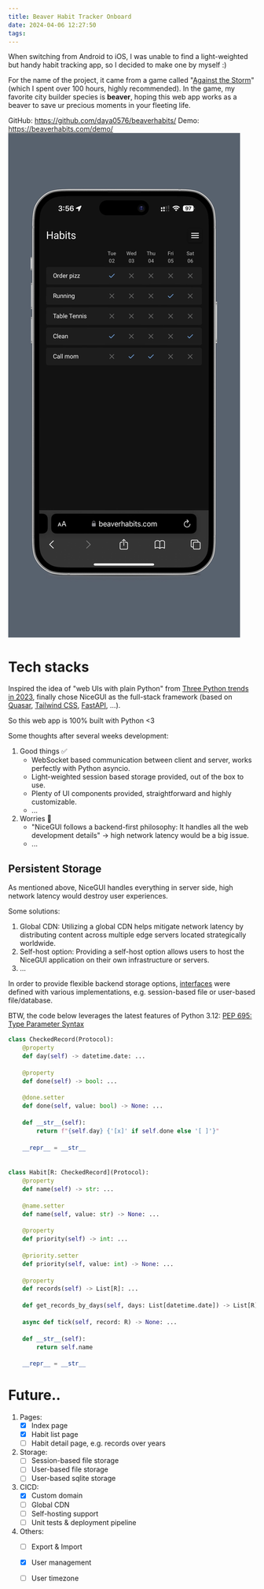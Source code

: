 ```yaml
---
title: Beaver Habit Tracker Onboard
date: 2024-04-06 12:27:50
tags:
---
```


When switching from Android to iOS, I was unable to find a light-weighted but handy habit tracking app, so I decided to make one by myself :)

For the name of the project, it came from a game called "[Against the Storm](https://store.steampowered.com/app/1336490/Against_the_Storm/)" (which I spent over 100 hours, highly recommended). In the game, my favorite city builder species is **beaver**, hoping this web app works as a beaver to save ur precious moments in your fleeting life.

<!--more--> 

GitHub: https://github.com/daya0576/beaverhabits/
Demo: https://beaverhabits.com/demo/
![40740423-A4AB-4806-9A6A-6F1B896FC8AE_1_201_a](../images/blog/2021-09-04-jvm-note/40740423-A4AB-4806-9A6A-6F1B896FC8AE_1_201_a.jpeg)


# Tech stacks
Inspired the idea of "web UIs with plain Python" from [Three Python trends in 2023](https://blog.jerrycodes.com/python-trends-in-2023/), finally chose NiceGUI as the full-stack framework (based on [Quasar](https://quasar.dev/), [Tailwind CSS](https://tailwindcss.com/), [FastAPI](https://fastapi.tiangolo.com/), ...). 

So this web app is 100% built with Python <3 

Some thoughts after several weeks development:

1. Good things ✅
    - WebSocket based communication between client and server, works perfectly with Python asyncio.
    - Light-weighted session based storage provided, out of the box to use.
    - Plenty of UI components provided, straightforward and highly customizable.
    - ...
2. Worries 🤔
    - "NiceGUI follows a backend-first philosophy: It handles all the web development details" -> high network latency would be a big issue.
    - ...

## Persistent Storage
As mentioned above, NiceGUI handles everything in server side, high network latency would destroy user experiences.

Some solutions:
1. Global CDN:  Utilizing a global CDN helps mitigate network latency by distributing content across multiple edge servers located strategically worldwide.
2. Self-host option: Providing a self-host option allows users to host the NiceGUI application on their own infrastructure or servers.
3. ...

In order to provide flexible backend storage options, [interfaces](https://github.com/daya0576/beaverhabits/blob/master/beaverhabits/storage/storage.py) were defined with various implementations, e.g. session-based file or user-based file/database.

BTW, the code below leverages the latest features of Python 3.12: [PEP 695: Type Parameter Syntax](https://docs.python.org/3/whatsnew/3.12.html#pep-695-type-parameter-syntax)

```python
class CheckedRecord(Protocol):
    @property
    def day(self) -> datetime.date: ...

    @property
    def done(self) -> bool: ...

    @done.setter
    def done(self, value: bool) -> None: ...

    def __str__(self):
        return f"{self.day} {'[x]' if self.done else '[ ]'}"

    __repr__ = __str__


class Habit[R: CheckedRecord](Protocol):
    @property
    def name(self) -> str: ...

    @name.setter
    def name(self, value: str) -> None: ...

    @property
    def priority(self) -> int: ...

    @priority.setter
    def priority(self, value: int) -> None: ...

    @property
    def records(self) -> List[R]: ...

    def get_records_by_days(self, days: List[datetime.date]) -> List[R]: ...

    async def tick(self, record: R) -> None: ...

    def __str__(self):
        return self.name

    __repr__ = __str__
```

# Future..
1. Pages:
    - [x] Index page
    - [x] Habit list page
    - [ ] Habit detail page, e.g. records over years
2. Storage:
    - [ ] Session-based file storage
    - [ ] User-based file storage
    - [ ] User-based sqlite storage
3. CICD:
    - [x] Custom domain
    - [ ] Global CDN
    - [ ] Self-hosting support
    - [ ] Unit tests & deployment pipeline
4. Others:
    - [ ] Export & Import
    - [x] User management
    - [ ] User timezone



